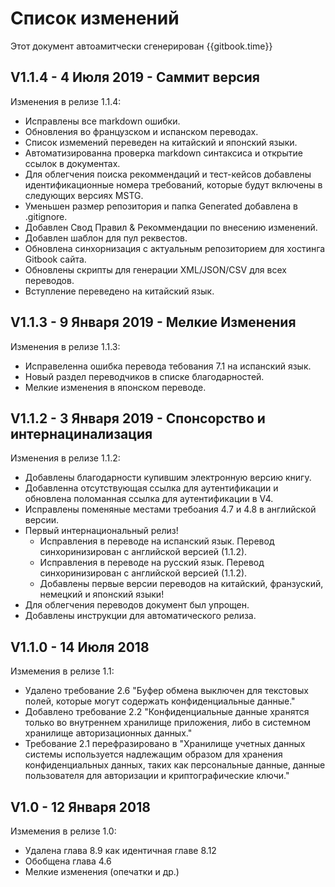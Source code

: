 # Список изменений

Этот документ автоамитчески сгенерирован {{gitbook.time}}

## V1.1.4 - 4 Июля 2019 - Саммит версия

Изменения в релизе 1.1.4:

- Исправлены все markdown ошибки.
- Обновления во французском и испанском переводах.
- Список измемений переведен на китайский и японский языки.
- Автоматизированна проверка markdown синтаксиса и открытие ссылок в документах.
- Для облегчения поиска рекоммендаций и тест-кейсов добавлены идентификационные номера требований, которые будут включены в следующих версиях MSTG.
- Уменьшен размер репозитория и папка Generated добавлена в .gitignore.
- Добавлен Свод Правил & Рекоммендации по внесению изменений.
- Добавлен шаблон для пул реквестов.
- Обновлена синхорнизация с актуальным репозиторием для хостинга Gitbook сайта.
- Обновлены скрипты для генерации XML/JSON/CSV для всех переводов.
- Вступление переведено на китайский язык.

## V1.1.3 - 9  Января 2019 - Мелкие Изменения

Изменения в релизе 1.1.3:

- Исправеленна ошибка перевода тебования 7.1 на испанский язык.
- Новый раздел переводчиков в списке благодарностей.
- Мелкие изменения в японском переводе.

## V1.1.2 - 3 Января 2019 - Спонсорство и интернацинализация

Изменения в релизе 1.1.2:

- Добавлены благодарности купившим электронную версию книгу.
- Добавленна отсутствующая ссылка для аутентификации и обновлена поломанная ссылка для аутентификации в V4.
- Исправлены поменяные местами требоания 4.7 и 4.8 в английской версии.
- Первый интернациональный релиз!
  - Исправления в переводе на испанский язык. Перевод синхоринизирован с английской версией (1.1.2).
  - Исправления в переводе на русский язык. Перевод синхоринизирован с английской версией (1.1.2).
  - Добавлены первые версии переводов на китайский, франзуский, немецкий и японский языки!
- Для облегчения переводов документ был упрощен.
- Добавлены инструкции для автоматического релиза.

## V1.1.0 - 14 Июля 2018

Измемения в релизе 1.1:

- Удалено требование 2.6 "Буфер обмена выключен для текстовых полей, которые могут содержать конфиденциальные данные."
- Добавлено требование 2.2 "Конфиденциальные данные хранятся только во внутреннем хранилище приложения, либо в системном хранилище авторизационных данных."
- Требование 2.1 перефразировано в "Хранилище учетных данных системы используется надлежащим образом для хранения конфиденциальных данных, таких как персональные данные, данные пользователя для авторизации и криптографические ключи."

## V1.0 - 12 Января 2018

Измемения в релизе 1.0:

- Удалена глава 8.9 как идентичная главе 8.12
- Обобщена глава 4.6
- Мелкие изменения (опечатки и др.)
